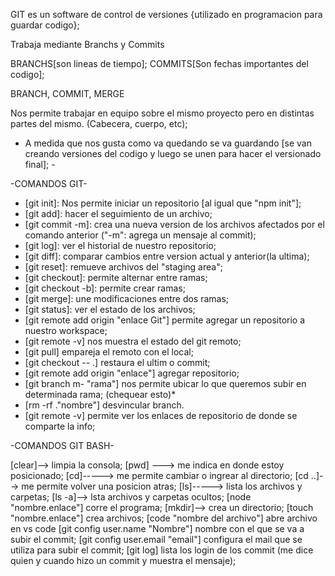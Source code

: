 GIT es un software de control de versiones {utilizado en programacion para guardar codigo};

Trabaja mediante Branchs y Commits

BRANCHS[son lineas de tiempo];
COMMITS[Son fechas importantes del codigo];

BRANCH, COMMIT, MERGE

Nos permite trabajar en equipo sobre el mismo proyecto pero en distintas partes del mismo. (Cabecera, cuerpo, etc);

- A medida que nos gusta como va quedando se va guardando [se van creando versiones del codigo y luego se unen para hacer el versionado final]; -

-COMANDOS GIT-

* [git init]: Nos permite iniciar un repositorio [al igual que "npm init"];
* [git add]: hacer el seguimiento de un archivo;
* [git commit -m]: crea una nueva version de los archivos afectados por el comando anterior ("-m": agrega un mensaje al commit);
* [git log]: ver el historial de nuestro repositorio;
* [git diff]: comparar cambios entre version actual y anterior(la ultima);
* [git reset]: remueve archivos del "staging area";
* [git checkout]: permite alternar entre ramas;
* [git checkout -b]: permite crear ramas;
* [git merge]: une modificaciones entre dos ramas;
* [git status]: ver el estado de los archivos;
* [git remote add origin "enlace Git"] permite agregar un repositorio a nuestro workspace;
* [git remote -v] nos muestra el estado del git remoto;
* [git pull] empareja el    remoto con el local;
* [git checkout -- .] restaura el ultim o commit;
* [git remote add origin "enlace"] agregar repositorio;
* [git branch m- "rama"] nos permite ubicar lo que queremos subir en determinada rama; (chequear esto)* 
* [rm -rf ."nombre"] desvincular branch.
* [git remote -v] permite ver los enlaces de repositorio de donde se comparte la info;

-COMANDOS GIT BASH-

[clear]--> limpia la consola;
[pwd] ---> me indica en donde estoy posicionado;
[cd]-----> me permite cambiar o ingrear al directorio;
[cd ..]--> me permite volver una posicion atras;
[ls]-----> lista los archivos y carpetas;
[ls -a]--> lsta archivos y carpetas ocultos;
[node "nombre.enlace"] corre el programa;
[mkdir]--> crea un directorio;
[touch "nombre.enlace"] crea archivos;
[code "nombre del archivo"] abre archivo en vs code
[git config user.name "Nombre"] nombre con el que se va a subir el commit;
[git config user.email "email"] configura el mail que se utiliza para subir el commit;
[git log] lista los login de los commit (me dice quien y cuando hizo un commit y muestra el mensaje);

